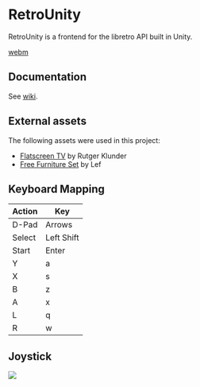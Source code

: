# RetroUnity
RetroUnity is a frontend for the libretro API built in Unity.

[webm](https://gfycat.com/PresentUnconsciousAmberpenshell)

## Documentation
See [wiki](https://github.com/Scorr/RetroUnity/wiki).

## External assets
The following assets were used in this project:
* [Flatscreen TV](https://www.assetstore.unity3d.com/en/#!/content/9721) by Rutger Klunder
* [Free Furniture Set](https://www.assetstore.unity3d.com/en/#!/content/26678) by Lef


## Keyboard Mapping

Action | Key
--- | ---
D-Pad | Arrows |
Select | Left Shift |
Start | Enter |
Y | a |
X | s |
B | z |
A | x |
L | q |
R | w |

## Joystick

![](https://cdn.shopify.com/s/files/1/1165/0504/files/0f2fdb54-e16a-11e4-8f3d-37bdca8f1ddf_large.png?2099324806714143472)